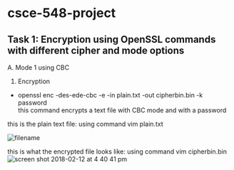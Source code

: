 # csce-548-project
Task 1: Encryption using OpenSSL commands with different cipher and mode options
----------------------------------------------------------------------------------------------------------------
A.	 Mode 1 using CBC 
1.	Encryption 
-	openssl enc -des-ede-cbc -e -in plain.txt -out cipherbin.bin -k password  
       this command encrypts a text file with CBC mode and with a password

this is the plain text file:  using command 
vim plain.txt

![filename](https://user-images.githubusercontent.com/36014195/36122343-010222b0-1017-11e8-9638-2e634287750f.png)

   this is what the encrypted file looks like: using command vim cipherbin.bin
   ![screen shot 2018-02-12 at 4 40 41 pm](https://user-images.githubusercontent.com/36014195/36122546-be277d4a-1017-11e8-8520-acf3a9d22a6a.png)

